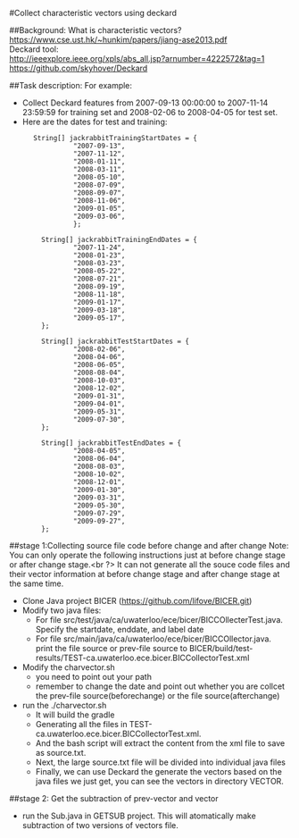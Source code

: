#Collect characteristic vectors using deckard

##Background:
What is characteristic vectors?<br />
https://www.cse.ust.hk/~hunkim/papers/jiang-ase2013.pdf<br />
Deckard tool:<br />
http://ieeexplore.ieee.org/xpls/abs_all.jsp?arnumber=4222572&tag=1<br />
https://github.com/skyhover/Deckard<br />

##Task description:
For example:<br />
- Collect Deckard features from 2007-09-13 00:00:00 to 2007-11-14 23:59:59 for training set and 2008-02-06 to 2008-04-05 for test set.<br />
- Here are the dates for test and training:
```
      String[] jackrabbitTrainingStartDates = {
    			"2007-09-13",
    			"2007-11-12",
    			"2008-01-11",
    			"2008-03-11",
    			"2008-05-10",
    			"2008-07-09",
    			"2008-09-07",
    			"2008-11-06",
    			"2009-01-05",
    			"2009-03-06",
    			};
    	
    	String[] jackrabbitTrainingEndDates = {
    			"2007-11-24",
    			"2008-01-23",
    			"2008-03-23",
    			"2008-05-22",
    			"2008-07-21",
    			"2008-09-19",
    			"2008-11-18",
    			"2009-01-17",
    			"2009-03-18",
    			"2009-05-17",
    	};
    	
    	String[] jackrabbitTestStartDates = {
    			"2008-02-06",
    			"2008-04-06",
    			"2008-06-05",
    			"2008-08-04",
    			"2008-10-03",
    			"2008-12-02",
    			"2009-01-31",
    			"2009-04-01",
    			"2009-05-31",
    			"2009-07-30",
    	};
    	
    	String[] jackrabbitTestEndDates = {
    			"2008-04-05",
    			"2008-06-04",
    			"2008-08-03",
    			"2008-10-02",
    			"2008-12-01",
    			"2009-01-30",
    			"2009-03-31",
    			"2009-05-30",
    			"2009-07-29",
    			"2009-09-27",
    	};
```
##stage 1:Collecting source file code before change and after change
Note: You can only operate the following instructions just at before change stage or after change stage.<br ?>
It can not generate all the souce code files and their vector information at before change stage and after change stage at the same time.

- Clone Java project BICER (https://github.com/lifove/BICER.git)
- Modify two java files:
   - For file src/test/java/ca/uwaterloo/ece/bicer/BICCOllecterTest.java.<br />
     Specify the startdate, enddate, and label date
   - For file src/main/java/ca/uwaterloo/ece/bicer/BICCOllector.java.<br />
     print the file source or prev-file source to BICER/build/test-results/TEST-ca.uwaterloo.ece.bicer.BICCollectorTest.xml
- Modify the charvector.sh 
   - you need to point out your path<br />
   - remember to change the date and point out whether you are collcet the prev-file source(beforechange)
   or the file source(afterchange)
- run the ./charvector.sh 
   - It will build the gradle<br />
   - Generating all the files in TEST-ca.uwaterloo.ece.bicer.BICCollectorTest.xml.<br />
   - And the bash script will extract the content from the xml file to save as source.txt.<br />
   - Next, the large source.txt file will be divided into individual java files
   - Finally, we can use Deckard the generate the vectors based on the java files we just get, you can see the vectors in directory VECTOR.
 
##stage 2: Get the subtraction of prev-vector and vector

- run the Sub.java in GETSUB project. This will atomatically make subtraction of two versions of vectors file.


